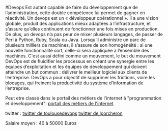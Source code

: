 #Devops
Est autant capable de faire du développement que de l’administration, cette double compétence lui permet de gagner en réactivité. Un devops est un « développeur opérationnel ».
Il a une vision globale, produit des applications mieux adaptées à l’infrastructure, et s’assure qu’elles continuent de fonctionner une fois mises en production. De plus, un devops n’a pas peur de mixer plusieurs langages, de passer de Perl à Python, Ruby, Scala ou Java.
Lorsqu’il administre un parc de plusieurs milliers de machines, il s’assure de son homogénéité : si une nouvelle fonctionnalité sort, celle-ci sera appliquée à l’ensemble des machines.
C'est aussi défini comme un mouvement, le but du mouvement DevOps est de fluidifier les processus en créant une synergie entre les équipes d’exploitation et les équipes de développement qui doivent atteindre un but commun : délivrer le meilleur logiciel aux clients de l’entreprise.
DevOps a pour objectif de supprimer les frictions, voire les blocages, qui freinent la productivité du système d’information de l’entreprise.

Peut etre classé dans le portail des métiers de l'internet à "programmation et developpement":
[portail des métiers de l'internet](http://www.metiers.internet.gouv.fr/)

twitter :
[twitter de toulousedevops](https://twitter.com/toulousedevops)
[twitter de lporcheron](https://twitter.com/lporcheron)


Salaire moyen : 40 à 50000 Euros